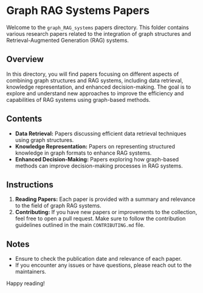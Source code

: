 # Graph RAG Systems Papers

Welcome to the `graph_RAG_systems` papers directory. This folder contains various research papers related to the integration of graph structures and Retrieval-Augmented Generation (RAG) systems.

## Overview

In this directory, you will find papers focusing on different aspects of combining graph structures and RAG systems, including data retrieval, knowledge representation, and enhanced decision-making. The goal is to explore and understand new approaches to improve the efficiency and capabilities of RAG systems using graph-based methods.

## Contents

- **Data Retrieval:** Papers discussing efficient data retrieval techniques using graph structures.
- **Knowledge Representation:** Papers on representing structured knowledge in graph formats to enhance RAG systems.
- **Enhanced Decision-Making:** Papers exploring how graph-based methods can improve decision-making processes in RAG systems.

## Instructions

1. **Reading Papers:** Each paper is provided with a summary and relevance to the field of graph RAG systems.
2. **Contributing:** If you have new papers or improvements to the collection, feel free to open a pull request. Make sure to follow the contribution guidelines outlined in the main `CONTRIBUTING.md` file.

## Notes

- Ensure to check the publication date and relevance of each paper.
- If you encounter any issues or have questions, please reach out to the maintainers.

Happy reading!
